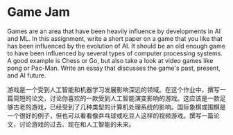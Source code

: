 # Game Jam

Games are an area that have been heavily influence by developments in AI and ML. In this assignment, write a short paper on a game that you like that has been influenced by the evolution of AI. It should be an old enough game to have been influenced by several types of computer processing systems. A good example is Chess or Go, but also take a look at video games like pong or Pac-Man. Write an essay that discusses the game's past, present, and AI future.


游戏是一个受到人工智能和机器学习发展影响深远的领域。在这个作业中，撰写一篇简短的论文，讨论你喜欢的一款受到人工智能演变影响的游戏。这应该是一款足够古老的游戏，已经受到了几种类型的计算机处理系统的影响。国际象棋或围棋是一个很好的例子，但也可以看看像乒乓球或吃豆人这样的视频游戏。撰写一篇论文，讨论游戏的过去、现在和人工智能的未来。

